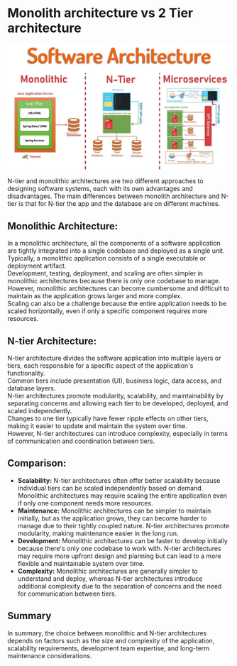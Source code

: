 # Monolith architecture vs 2 Tier architecture

![alt text](images/image4.png)


N-tier and monolithic architectures are two different approaches to designing software systems, each with its own advantages and disadvantages.
The main differences between monolith architecture and N-tier is that for N-tier the app and the database are on different machines.<br>

## Monolithic Architecture:
In a monolithic architecture, all the components of a software application are tightly integrated into a single codebase and deployed as a single unit.<br>
Typically, a monolithic application consists of a single executable or deployment artifact.<br>
Development, testing, deployment, and scaling are often simpler in monolithic architectures because there is only one codebase to manage.<br>
However, monolithic architectures can become cumbersome and difficult to maintain as the application grows larger and more complex.<br>
Scaling can also be a challenge because the entire application needs to be scaled horizontally, even if only a specific component requires more resources.<br>
## N-tier Architecture:
N-tier architecture divides the software application into multiple layers or tiers, each responsible for a specific aspect of the application's functionality.<br>
Common tiers include presentation (UI), business logic, data access, and database layers.<br>
N-tier architectures promote modularity, scalability, and maintainability by separating concerns and allowing each tier to be developed, deployed, and scaled independently.<br>
Changes to one tier typically have fewer ripple effects on other tiers, making it easier to update and maintain the system over time.<br>
However, N-tier architectures can introduce complexity, especially in terms of communication and coordination between tiers.<br>

## Comparison:

- **Scalability:** N-tier architectures often offer better scalability because individual tiers can be scaled independently based on demand. Monolithic architectures may require scaling the entire application even if only one component needs more resources.
- **Maintenance:** Monolithic architectures can be simpler to maintain initially, but as the application grows, they can become harder to manage due to their tightly coupled nature. N-tier architectures promote modularity, making maintenance easier in the long run.
- **Development:** Monolithic architectures can be faster to develop initially because there's only one codebase to work with. N-tier architectures may require more upfront design and planning but can lead to a more flexible and maintainable system over time.
- **Complexity:** Monolithic architectures are generally simpler to understand and deploy, whereas N-tier architectures introduce additional complexity due to the separation of concerns and the need for communication between tiers.

## Summary
In summary, the choice between monolithic and N-tier architectures depends on factors such as the size and complexity of the application, scalability requirements, development team expertise, and long-term maintenance considerations.